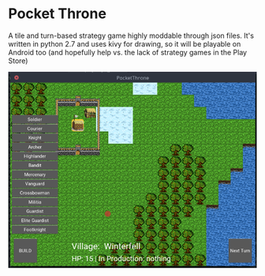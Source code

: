 # Pocket Throne

A tile and turn-based strategy game highly moddable through json files. It's written in python 2.7 and uses kivy for drawing, so it will be playable on Android too (and hopefully help vs. the lack of strategy games in the Play Store)

![Screenshot of city selection](https://github.com/herrschr/pocket-throne/blob/master/presentation/screenshot-city-selection.png)
